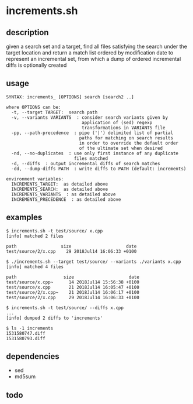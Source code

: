 # increments.sh

## description
given a search set and a target, find all files satisfying the search under the target location and return a match list ordered by modification date to represent an incremental set, from which a dump of ordered incremental diffs is optionally created

## usage
```
SYNTAX: increments_ [OPTIONS] search [search2 ..]

where OPTIONS can be:
  -t, --target TARGET:  search path
  -v, --variants VARIANTS  : consider search variants given by
                             application of (sed) regexp
                             transformations in VARIANTS file
  -pp, --path-precedence  : pipe ('|') delimited list of partial
                            paths for matching on search results
                            in order to override the default order
                            of the ultimate set when desired
  -nd, --no-duplicates  : use only first instance of any duplicate
                          files matched
  -d, --diffs  : output incremental diffs of search matches
  -dd, --dump-diffs PATH  : write diffs to PATH (default: increments)

environment variables:
  INCREMENTS_TARGET:  as detailed above
  INCREMENTS_SEARCH:  as detailed above
  INCREMENTS_VARIANTS  : as detailed above
  INCREMENTS_PRECEDENCE  : as detailed above
```

## examples
```
$ increments.sh -t test/source/ x.cpp
[info] matched 2 files

path                 size                     date
test/source/2/x.cpp    29 2018Jul14 16:06:33 +0100
```

```
$ ./increments.sh --target test/source/ --variants ./variants x.cpp
[info] matched 4 files

path                  size                     date
test/source/x.cpp~      14 2018Jul14 15:56:38 +0100
test/source/x.cpp       21 2018Jul14 16:05:47 +0100
test/source/2/x.cpp~    21 2018Jul14 16:06:17 +0100
test/source/2/x.cpp     29 2018Jul14 16:06:33 +0100
```

```
$ increments.sh -t test/source/ --diffs x.cpp
...
[info] dumped 2 diffs to 'increments'

$ ls -1 increments
1531580747.diff
1531580793.diff
```

## dependencies
- sed
- md5sum

## todo
